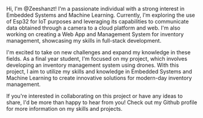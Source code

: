 Hi, I'm @Zeeshanzt! I'm a passionate individual with a strong interest in Embedded Systems and Machine Learning. Currently, I'm exploring the use of Esp32 for IoT purposes and leveraging its capabilities to communicate data obtained through a camera to a cloud platform and web. I'm also working on creating a Web App and Management System for inventory management, showcasing my skills in full-stack development.

I'm excited to take on new challenges and expand my knowledge in these fields. As a final year student, I'm focused on my project, which involves developing an inventory management system using drones. With this project, I aim to utilize my skills and knowledge in Embedded Systems and Machine Learning to create innovative solutions for modern-day inventory management.

If you're interested in collaborating on this project or have any ideas to share, I'd be more than happy to hear from you! Check out my Github profile for more information on my skills and projects.

<!---
Zeeshanzt/Zeeshanzt is a ✨ special ✨ repository because its `README.md` (this file) appears on your GitHub profile.
You can click the Preview link to take a look at your changes.
--->
